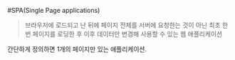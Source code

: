 #SPA(Single Page applications)
> 브라우저에 로드되고 난 뒤에 페이지 전체를 서버에 요청한는 것이 아닌 최초 한번 페이지를 로딩한 후 이후 데이터만 변경해 사용할 수 있는 웹 애플리케이션

간단하게 정의하면 1개의 페이지만 있는 애플리케이션.
